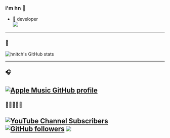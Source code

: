### i'm hn 👋

- 🌱 developer                  
![](https://komarev.com/ghpvc/?username=hnitch)
-----------------------------------------------------
### 🫠

![hnitch's GitHub stats](https://github-readme-stats.vercel.app/api?username=hnitch&count_private=trueicons=true&theme=radical)

-----------------------------------------------------
### 🎧
[![Apple Music GitHub profile](https://music-profile.rayriffy.com/theme/dark.svg?uid=000568.fa0178bfed7a4356a5b20a996b4824a4.1200)](https://github.com/rayriffy/apple-music-github-profile)
-----------------------------------------------------

### 🥲👾🧑‍🤝‍🧑
[![YouTube Channel Subscribers](https://img.shields.io/youtube/channel/subscribers/UC6OTetJJekudr2dz5PVa-rw?color=8495f3&label=Youtube%3A&logo=youtube&logoColor=8495f3&style=for-the-badge)](https://www.youtube.com/channel/UC6OTetJJekudr2dz5PVa-rw) [![GitHub followers](https://img.shields.io/github/followers/hnitch?color=8495f3&label=Github%3A&logo=github&logoColor=8495f3&style=for-the-badge)](https://github.com/hnitch/) ![](https://dcbadge.vercel.app/api/shield/690729789702537336)
-----------------------------------------------------
